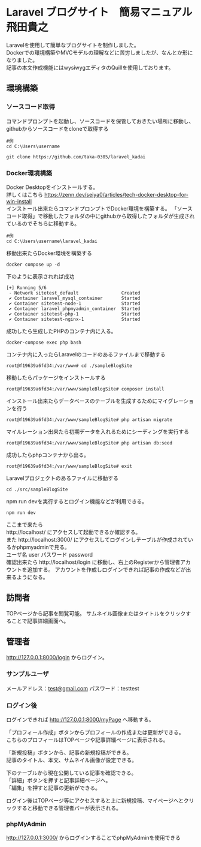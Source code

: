 # Laravel ブログサイト　簡易マニュアル　飛田貴之

Laravelを使用して簡単なブログサイトを制作しました。  
Dockerでの環境構築やMVCモデルの理解などに苦労しましたが、なんとか形になりました。  
記事の本文作成機能にはwysiwygエディタのQuillを使用しております。

## 環境構築
### ソースコード取得
コマンドプロンプトを起動し、ソースコードを保管しておきたい場所に移動し、githubからソースコードをcloneで取得する
```
#例
cd C:\Users\username
```
```
git clone https://github.com/taka-0305/laravel_kadai
```
### Docker環境構築
Docker Desktopをインストールする。  
詳しくはこちら https://zenn.dev/seiya0/articles/tech-docker-desktop-for-win-install  
インストール出来たらコマンドプロンプトでDocker環境を構築する。
「ソースコード取得」で移動したフォルダの中にgithubから取得したフォルダが生成されているのでそちらに移動する。
```
#例
cd C:\Users\username\laravel_kadai
```
移動出来たらDocker環境を構築する
```
docker compose up -d
```
下のように表示されれば成功
```
[+] Running 5/6
 - Network sitetest_default                Created
 ✔ Container laravel_mysql_container       Started
 ✔ Container sitetest-node-1               Started
 ✔ Container laravel_phpmyadmin_container  Started
 ✔ Container sitetest-php-1                Started
 ✔ Container sitetest-nginx-1              Started
```
成功したら生成したPHPのコンテナ内に入る。
```
docker-compose exec php bash
```
コンテナ内に入ったらLaravelのコードのあるファイルまで移動する
```
root@f19639a6fd34:/var/www# cd ./sampleBlogSite
```
移動したらパッケージをインストールする
```
root@f19639a6fd34:/var/www/sampleBlogSite# composer install
```
インストール出来たらデータベースのテーブルを生成するためにマイグレーションを行う
```
root@f19639a6fd34:/var/www/sampleBlogSite# php artisan migrate
```
マイルレーション出来たら初期データを入れるためにシーディングを実行する
```
root@f19639a6fd34:/var/www/sampleBlogSite# php artisan db:seed
```
成功したらphpコンテナから出る。
```
root@f19639a6fd34:/var/www/sampleBlogSite# exit
```
Laravelプロジェクトのあるファイルに移動する
```
cd ./src/sampleBlogSite
```
npm run devを実行するとログイン機能などが利用できる。
```
npm run dev
```

ここまで来たら  
http://localhost/ にアクセスして起動できるか確認する。  
また http://localhost:3000/ にアクセスしてログインしテーブルが作成されているかphpmyadminで見る。  
ユーザ名 user パスワード password  
確認出来たら http://localhost/login に移動し、右上のRegisterから管理者アカウントを追加する。
アカウントを作成しログインできれば記事の作成などが出来るようになる。

## 訪問者
TOPページから記事を閲覧可能。
サムネイル画像またはタイトルをクリックすることで記事詳細画面へ。
 
## 管理者
http://127.0.0.1:8000/login からログイン。

### サンプルユーザ
メールアドレス：test@gmail.com
パスワード：testtest

### ログイン後

ログインできれば http://127.0.0.1:8000/myPage へ移動する。
  
  
「プロフィール作成」ボタンからプロフィールの作成または更新ができる。  
こちらのプロフィールはTOPページや記事詳細ページに表示される。
  
  
「新規投稿」ボタンから、記事の新規投稿ができる。  
記事のタイトル、本文、サムネイル画像が設定できる。
  
  
下のテーブルから現在公開している記事を確認できる。  
「詳細」ボタンを押すと記事詳細ページへ。  
「編集」を押すと記事の更新ができる。
  
ログイン後はTOPページ等にアクセスすると上に新規投稿、マイページへとクリックすると移動できる管理者バーが表示される。
   
### phpMyAdmin
http://127.0.0.1:3000/ からログインすることでphpMyAdminを使用できる
